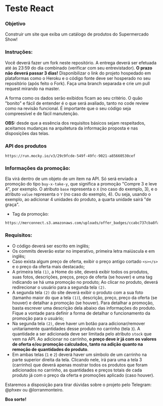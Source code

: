# **Teste React**

### Objetivo 
Construir um site que exiba um catálogo de produtos do Supermercado Show!

### Instruções:

Você deverá fazer um fork neste repositório. A entrega deverá ser efetuada até às 23:59 do dia combinado (verificar com seu entrevistador). **O prazo não deverá passar 3 dias!** Disponibilizar o link do projeto hospedado em plataformas como o Heroku e o código fonte deve ser hosperado no seu repositório (após feito o Fork). Faça uma branch separada e crie um pull request mirando na master.

A forma como os dados serão exibidos ficam ao seu critério. O quão "bonito" e fácil de entender é o que será avaliado, tanto no code review como na revisão funcional. É importante que o seu código seja compreesível e de fácil manutenção.

**OBS:** desde que a essência dos requisitos básicos sejam respeitados, aceitamos mudanças na arquitetura da informação proposta e nas disposições das telas.


### API dos produtos
```
https://run.mocky.io/v3/29c9fcde-549f-49fc-9021-a85660530cef
```

### Informações da promoção:
Ela virá dentro de um objeto de um item na API. Só será enviado a promoção do tipo `buy-x-take-y`, que significa a promoção "Compre 3 e leve 4", por exemplo. O atributo `base` representa o `X` (no caso do exemplo, 3), e o atributo `value` representa o `Y` (no caso do exemplo, 4). Ou seja, usando o exemplo, ao adicionar 4 unidades do produto, a quarta unidade sairá "de graça".

- Tag da promoção:
```
https://merconnect.s3.amazonaws.com/uploads/offer_badges/ccabc737cba8fac5b9000324b9e9726e6362f394.png
```


### Requisitos:

- O código deverá ser escrito em inglês;
- Os commits deverão estar no imperativo, primeira letra maiúscula e em inglês;
- Caso exista algum preço de oferta, exibir o preço antigo cortado `<s></s>` e o preço da oferta mais destacado;
- A primeira tela `(1)`, a Home do site, deverá exibir todos os produtos, suas fotos, descrições, preços, preço de oferta (se houver) e uma tag indicando se há uma promoção no produto; Ao clicar no produto, deverá redirecionar o usuário para a segunda tela `(2)`.
- A segunda tela `(2)` do site deverá exibir o produto com a sua foto (tamanho maior do que a tela `(1)`), descrição, preço, preço da oferta (se houver) e detalhar a promoção (se houver). Para detalhar a promoção, basta escrever uma descrição dela abaixo das informações do produto. Fique a vontade para definir a forma de detalhar o funcionamento da promoção para o usuário;
- Na segunda tela `(2)`, deve haver um botão para adicionar/remover unitariamente quantidades desse produto no carrinho (tela `3`). A quantidade a ser adicionada deve ser limitada pelo atributo `stock` que vem na API.  Ao adicionar no carrinho, **o preço deve ir já com os valores de oferta e/ou promoção calculados, tanto na adição quanto na remoção de quantidades do produto**.
- Em ambas telas (`1` e `2`) deverá haver um símbolo de um carrinho na parte superior direita da tela. Clicando nele, irá para uma a tela 3 (carrinho) que deverá apenas mostrar todos os produtos que foram adicionados no carrinho, as quantidades e preços totais de cada produto já com o preço da oferta e promoções aplicado (caso houver).



Estaremos a disposição para tirar dúvidas sobre o projeto pelo Telegram: @phxev ou @lorranmonteiro.

**Boa sorte!**
